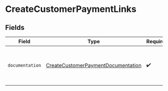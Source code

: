 # CreateCustomerPaymentLinks


## Fields

| Field                                                                                           | Type                                                                                            | Required                                                                                        | Description                                                                                     |
| ----------------------------------------------------------------------------------------------- | ----------------------------------------------------------------------------------------------- | ----------------------------------------------------------------------------------------------- | ----------------------------------------------------------------------------------------------- |
| `documentation`                                                                                 | [CreateCustomerPaymentDocumentation](../../models/errors/CreateCustomerPaymentDocumentation.md) | :heavy_check_mark:                                                                              | The URL to the generic Mollie API error handling guide.                                         |